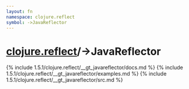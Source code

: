 ```yaml
---
layout: fn
namespace: clojure.reflect
symbol: ->JavaReflector
---
```


# [clojure.reflect](../)/->JavaReflector

{% include 1.5.1/clojure.reflect/__gt_javareflector/docs.md %}
{% include 1.5.1/clojure.reflect/__gt_javareflector/examples.md %}
{% include 1.5.1/clojure.reflect/__gt_javareflector/src.md %}

